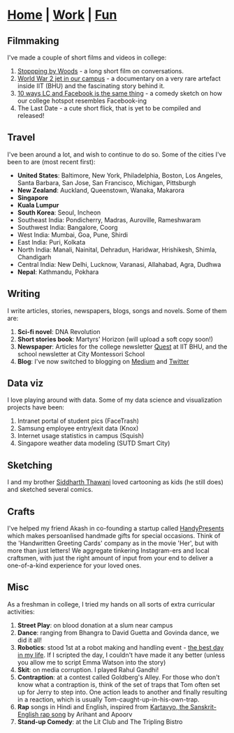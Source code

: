 # **[Home](https://avi-jit.github.io/)** | [Work](https://avi-jit.github.io/work) | [Fun](https://avi-jit.github.io/fun)

## Filmmaking
I've made a couple of short films and videos in college:
1. [Stoppping by Woods](https://www.youtube.com/watch?v=Uy_3XKqsJZk) - a long short film on conversations.
2. [World War 2 jet in our campus](https://www.facebook.com/fmc.iitbhu/videos/747155185437805/) - a documentary on a very rare artefact inside IIT (BHU) and the fascinating story behind it.
3. [10 ways LC and Facebook is the same thing](https://www.facebook.com/fmc.iitbhu/videos/807030382783618/) - a comedy sketch on how our college hotspot resembles Facebook-ing
4. The Last Date - a cute short flick, that is yet to be compiled and released!

## Travel
I've been around a lot, and wish to continue to do so. Some of the cities I've been to are (most recent first):
- **United States**: Baltimore, New York, Philadelphia, Boston, Los Angeles, Santa Barbara, San Jose, San Francisco, Michigan, Pittsburgh
- **New Zealand**: Auckland, Queenstown, Wanaka, Makarora
- **Singapore**
- **Kuala Lumpur**
- **South Korea**: Seoul, Incheon
- Southeast India: Pondicherry, Madras, Auroville, Rameshwaram
- Southwest India: Bangalore, Coorg
- West India: Mumbai, Goa, Pune, Shirdi
- East India: Puri, Kolkata
- North India: Manali, Nainital, Dehradun, Haridwar, Hrishikesh, Shimla, Chandigarh
- Central India: New Delhi, Lucknow, Varanasi, Allahabad, Agra, Dudhwa
- **Nepal**: Kathmandu, Pokhara

## Writing
I write articles, stories, newspapers, blogs, songs and novels. Some of them are:
1. **Sci-fi novel**: DNA Revolution
2. **Short stories book**: Martyrs' Horizon (will upload a soft copy soon!)
3. **Newspaper**: Articles for the college newsletter [Quest](https://issuu.com/thequest_iitbhu) at IIT BHU, and the school newsletter at City Montessori School
4. **Blog**: I've now switched to blogging on [Medium](https://medium.com/@avijitthawani) and [Twitter](https://twitter.com/thawani_avijit)

## Data viz
I love playing around with data. Some of my data science and visualization projects have been:
1. Intranet portal of student pics (FaceTrash)
2. Samsung employee entry/exit data (Knox)
3. Internet usage statistics in campus (Squish)
4. Singapore weather data modeling (SUTD Smart City)

## Sketching
I and my brother [Siddharth Thawani](https://in.linkedin.com/in/siddharth-thawani) loved cartooning as kids (he still does) and sketched several comics.

## Crafts
I've helped my friend Akash in co-founding a startup called [HandyPresents](https://www.facebook.com/handypresents/) which makes persoanlised handmade gifts for special occasions. Think of the 'Handwritten Greeting Cards' company as in the movie 'Her', but with more than just letters! We aggregate tinkering Instagram-ers and local craftsmen, with just the right amount of input from your end to deliver a one-of-a-kind experience for your loved ones.

## Misc
As a freshman in college, I tried my hands on all sorts of extra curricular activities:
1. **Street Play**: on blood donation at a slum near campus
2. **Dance**: ranging from Bhangra to David Guetta and Govinda dance, we did it all!
3. **Robotics**: stood 1st at a robot making and handling event - [the best day in my life](https://www.facebook.com/avijit.thawani/posts/796281477100748). If I scripted the day, I couldn't have made it any better (unless you allow me to script Emma Watson into the story) 
4. **Skit**: on media corruption. I played Rahul Gandhi!
5. **Contraption**: at a contest called Goldberg's Alley. For those who don't know what a contraption is, think of the set of traps that Tom often set up for Jerry to step into. One action leads to another and finally resulting in a reaction, which is usually Tom-caught-up-in-his-own-trap.
6. **Rap** songs in Hindi and English, inspired from [Kartavyo, the Sanskrit-English rap song](https://www.youtube.com/watch?v=_8oL_FKr1zw) by Arihant and Apoorv
7. **Stand-up Comedy**: at the Lit Club and The Tripling Bistro
